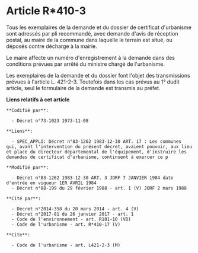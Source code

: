 # Article R*410-3

Tous les exemplaires de la demande et du dossier de certificat d'urbanisme sont adressés par pli recommandé, avec demande
d'avis de réception postal, au maire de la commune dans laquelle le terrain est situé, ou déposés contre décharge à la
mairie. 

Le maire affecte un numéro d'enregistrement à la demande dans des conditions prévues par arrêté du ministre chargé de
l'urbanisme. 

Les exemplaires de la demande et du dossier font l'objet des transmissions prévues à l'article L. 421-2-3. Toutefois dans les
cas prévus au 1° dudit article, seul le formulaire de la demande est transmis au préfet.

**Liens relatifs à cet article**

	**Codifié par**:

	  - Décret n°73-1023 1973-11-08

	**Liens**:

	  - SPEC_APPLI: Décret n°83-1262 1983-12-30 ART. 17 : Les communes qui, avant l'intervention du présent décret, avaient pouvoir, aux lieu et place du directeur départemental de l'équipement, d'instruire les demandes de certificat d'urbanisme, continuent à exercer ce p

	**Modifié par**:

	  - Décret n°83-1262 1983-12-30 ART. 3 JORF 7 JANVIER 1984 date d'entrée en vigueur 1ER AVRIL 1984
	  - Décret n°88-199 du 29 février 1988 - art. 1 (V) JORF 2 mars 1988

	**Cité par**:

	  - Décret n°2014-358 du 20 mars 2014 - art. 4 (V)
	  - Décret n°2017-81 du 26 janvier 2017 - art. 1
	  - Code de l'environnement - art. R181-10 (VD)
	  - Code de l'urbanisme - art. R*410-17 (V)

	**Cite**:

	  - Code de l'urbanisme - art. L421-2-3 (M)
